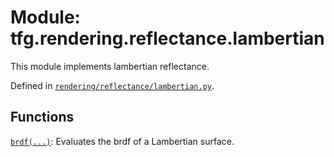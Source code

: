 <div itemscope itemtype="http://developers.google.com/ReferenceObject">
<meta itemprop="name" content="tfg.rendering.reflectance.lambertian" />
<meta itemprop="path" content="Stable" />
</div>

# Module: tfg.rendering.reflectance.lambertian

This module implements lambertian reflectance.



Defined in [`rendering/reflectance/lambertian.py`](https://github.com/tensorflow/graphics/blob/master/tensorflow_graphics/rendering/reflectance/lambertian.py).

<!-- Placeholder for "Used in" -->


## Functions

[`brdf(...)`](../../../tfg/rendering/reflectance/lambertian/brdf.md): Evaluates the brdf of a Lambertian surface.

